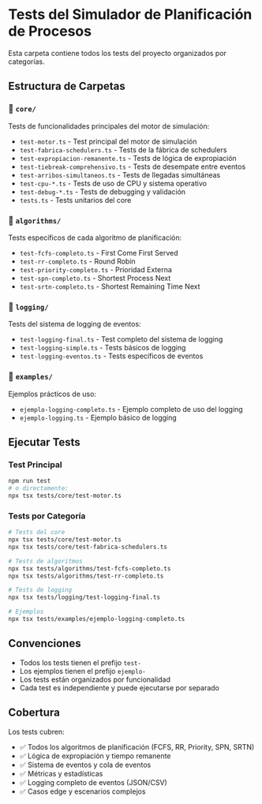 # Tests del Simulador de Planificación de Procesos

Esta carpeta contiene todos los tests del proyecto organizados por categorías.

## Estructura de Carpetas

### 📁 `core/`
Tests de funcionalidades principales del motor de simulación:
- `test-motor.ts` - Test principal del motor de simulación
- `test-fabrica-schedulers.ts` - Tests de la fábrica de schedulers
- `test-expropiacion-remanente.ts` - Tests de lógica de expropiación
- `test-tiebreak-comprehensivo.ts` - Tests de desempate entre eventos
- `test-arribos-simultaneos.ts` - Tests de llegadas simultáneas
- `test-cpu-*.ts` - Tests de uso de CPU y sistema operativo
- `test-debug-*.ts` - Tests de debugging y validación
- `tests.ts` - Tests unitarios del core

### 📁 `algorithms/`
Tests específicos de cada algoritmo de planificación:
- `test-fcfs-completo.ts` - First Come First Served
- `test-rr-completo.ts` - Round Robin
- `test-priority-completo.ts` - Prioridad Externa
- `test-spn-completo.ts` - Shortest Process Next
- `test-srtn-completo.ts` - Shortest Remaining Time Next

### 📁 `logging/`
Tests del sistema de logging de eventos:
- `test-logging-final.ts` - Test completo del sistema de logging
- `test-logging-simple.ts` - Tests básicos de logging
- `test-logging-eventos.ts` - Tests específicos de eventos

### 📁 `examples/`
Ejemplos prácticos de uso:
- `ejemplo-logging-completo.ts` - Ejemplo completo de uso del logging
- `ejemplo-logging.ts` - Ejemplo básico de logging

## Ejecutar Tests

### Test Principal
```bash
npm run test
# o directamente:
npx tsx tests/core/test-motor.ts
```

### Tests por Categoría
```bash
# Tests del core
npx tsx tests/core/test-motor.ts
npx tsx tests/core/test-fabrica-schedulers.ts

# Tests de algoritmos
npx tsx tests/algorithms/test-fcfs-completo.ts
npx tsx tests/algorithms/test-rr-completo.ts

# Tests de logging
npx tsx tests/logging/test-logging-final.ts

# Ejemplos
npx tsx tests/examples/ejemplo-logging-completo.ts
```

## Convenciones

- Todos los tests tienen el prefijo `test-`
- Los ejemplos tienen el prefijo `ejemplo-`
- Los tests están organizados por funcionalidad
- Cada test es independiente y puede ejecutarse por separado

## Cobertura

Los tests cubren:
- ✅ Todos los algoritmos de planificación (FCFS, RR, Priority, SPN, SRTN)
- ✅ Lógica de expropiación y tiempo remanente
- ✅ Sistema de eventos y cola de eventos
- ✅ Métricas y estadísticas
- ✅ Logging completo de eventos (JSON/CSV)
- ✅ Casos edge y escenarios complejos
